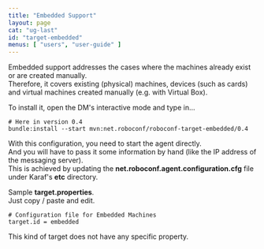 ```yaml
---
title: "Embedded Support"
layout: page
cat: "ug-last"
id: "target-embedded"
menus: [ "users", "user-guide" ]
---
```


Embedded support addresses the cases where the machines already exist or are created manually.  
Therefore, it covers existing (physical) machines, devices (such as cards) and virtual machines created
manually (e.g. with Virtual Box).

To install it, open the DM's interactive mode and type in...

```properties
# Here in version 0.4
bundle:install --start mvn:net.roboconf/roboconf-target-embedded/0.4
```

With this configuration, you need to start the agent directly.  
And you will have to pass it some information by hand (like the IP address of the messaging server).  
This is achieved by updating the **net.roboconf.agent.configuration.cfg** file under Karaf's **etc** directory.

Sample **target.properties**.  
Just copy / paste and edit.

```properties
# Configuration file for Embedded Machines
target.id = embedded
```

This kind of target does not have any specific property.

